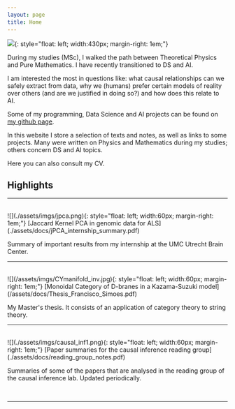 ```yaml
---
layout: page
title: Home
---
```


![](/assets/imgs/formalishPhoto.jpg){: style="float: left; width:430px; margin-right: 1em;"}


During my studies (MSc), I walked the path between Theoretical Physics and Pure Mathematics. I have recently transitioned to DS and AI.

I am interested the most in questions like: what causal relationships can we safely extract from data, why we (humans) prefer certain models of reality over others (and are we justified in doing so?) and how does this relate to AI.

Some of my programming, Data Science and AI projects can be found on [my github page](https://github.com/francisco-simoes).

In this website I store a selection of texts and notes, as well as links to some projects.
Many were written on Physics and Mathematics during my studies; others concern DS and AI topics.

Here you can also consult my CV.

## Highlights

---------------------

<br />
![](./assets/imgs/jpca.png){: style="float: left; width:60px; margin-right: 1em;"}
[Jaccard Kernel PCA in genomic data for ALS](./assets/docs/jPCA_internship_summary.pdf)

Summary of important results from my internship at the UMC Utrecht Brain Center.
<br />

---------------------

<br />
![](/assets/imgs/CYmanifold_inv.jpg){: style="float: left; width:60px; margin-right: 1em;"}
[Monoidal Category of D-branes in a Kazama-Suzuki  model](/assets/docs/Thesis_Francisco_Simoes.pdf)

My Master's thesis. It consists of an application of category theory to string theory.
<br />

---------------------

<br />
![](./assets/imgs/causal_inf1.png){: style="float: left; width:60px; margin-right: 1em;"}
[Paper summaries for the causal inference reading group](./assets/docs/reading_group_notes.pdf)

Summaries of some of the papers that are analysed in the reading group of the causal inference lab. Updated periodically.

<br />

---------------------
